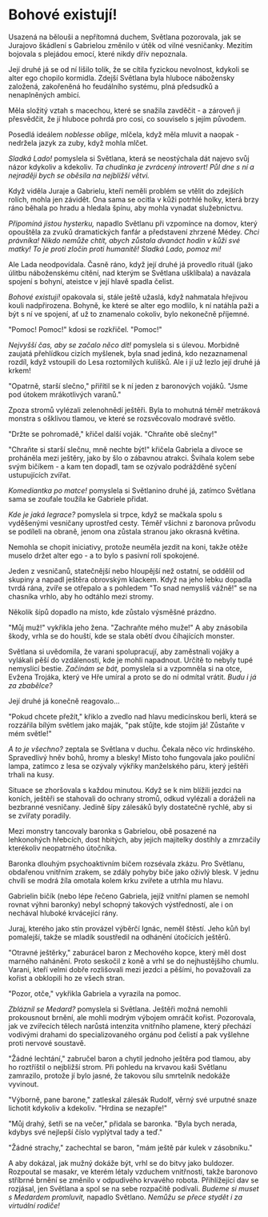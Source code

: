 # Bohové existují!

Usazená na bělouši a nepřítomná duchem, Světlana pozorovala, jak se Jurajovo škádlení s Gabrielou změnilo v útěk od vilné vesničanky. Mezitím bojovala s plejádou emocí, které nikdy dřív nepoznala.

Její druhé já se od ní lišilo tolik, že se cítila fyzickou nevolnost, kdykoli se alter ego chopilo kormidla. Zdejší Světlana byla hluboce nábožensky založená, zakořeněná ho feudálního systému, plná předsudků a nenaplněných ambicí.

Měla složitý vztah s macechou, které se snažila zavděčit - a zároveň ji přesvědčit, že jí hluboce pohrdá pro cosi, co souviselo s jejím původem.

Posedlá ideálem *noblesse oblige*, mlčela, když měla mluvit a naopak - nedržela jazyk za zuby, když mohla mlčet.

*Sladká Lado!* pomyslela si Světlana, která se neostýchala dát najevo svůj názor kdykoliv a kdekoliv. *Ta chudinka je zvrácený introvert! Půl dne s ní a nejraději bych se oběsila na nejbližší větvi.*

Když viděla Juraje a Gabrielu, kteří neměli problém se vtělit do zdejších rolích, mohla jen závidět. Ona sama se ocitla v kůži potrhlé holky, která brzy ráno běhala po hradu a hledala špínu, aby mohla vynadat služebnictvu.

*Připomíná jistou hysterku,* napadlo Světlanu při vzpomínce na domov, který opouštěla za zvuků dramatických fanfár a představení zhrzené Médey. *Chci právníka! Nikdo nemůže chtít, abych zůstala dvanáct hodin v kůži své matky! To je proti zločin proti humanitě! Sladká Lado, pomoz mi!*

Ale Lada neodpovídala. Časně ráno, když její druhé já provedlo rituál (jako úlitbu náboženskému cítění, nad kterým se Světlana ušklíbala) a navázala spojení s bohyní, ateistce v její hlavě spadla čelist.

*Bohové existují!* opakovala si, stále ještě užaslá, když nahmatala hřejivou kouli nadpřirozena. Bohyně, ke které se alter ego modlilo, k ní natáhla paži a být s ní ve spojení, ať už to znamenalo cokoliv, bylo nekonečně příjemné.

"Pomoc! Pomoc!" kdosi se rozkřičel. "Pomoc!"

*Nejvyšší čas, aby se začalo něco dít!* pomyslela si s úlevou. Morbidně zaujatá přehlídkou cizích myšlenek, byla snad jediná, kdo nezaznamenal rozdíl, když vstoupili do Lesa roztomilých kulíšků. Ale i jí už lezlo její druhé já krkem!

"Opatrně, starší slečno," přiřítil se k ní jeden z baronových vojáků. "Jsme pod útokem mrákotlivých varanů."

Zpoza stromů vylézali zelenohnědí ještěři. Byla to mohutná téměř metráková monstra s ošklivou tlamou, ve které se rozsvěcovalo modravé světlo.

"Držte se pohromadě," křičel další voják. "Chraňte obě slečny!"

"Chraňte si starší slečnu, mně nechte být!" křičela Gabriela a divoce se proháněla mezi ještěry, jako by šlo o zábavnou atrakci. Švihala kolem sebe svým bičíkem - a kam ten dopadl, tam se ozývalo podrážděné syčení ustupujících zvířat.

*Komediantka po matce!* pomyslela si Světlanino druhé já, zatímco Světlana sama se zoufale toužila ke Gabriele přidat.

*Kde je jaká legrace?* pomyslela si trpce, když se mačkala spolu s vyděšenými vesničany uprostřed cesty. Téměř všichni z baronova průvodu se podíleli na obraně, jenom ona zůstala stranou jako okrasná květina.

Nemohla se chopit iniciativy, protože neuměla jezdit na koni, takže otěže muselo držet alter ego - a to bylo s pasivní rolí spokojené.

Jeden z vesničanů, statečnější nebo hloupější než ostatní, se oddělil od skupiny a napadl ještěra obrovským klackem. Když na jeho lebku dopadla tvrdá rána, zvíře se otřepalo a s pohledem "To snad nemyslíš vážně!" se na chasníka vrhlo, aby ho odtáhlo mezi stromy.

Několik šípů dopadlo na místo, kde zůstalo výsměšné prázdno.

"Můj muž!" vykřikla jeho žena. "Zachraňte mého muže!" A aby znásobila škody, vrhla se do houští, kde se stala obětí dvou číhajících monster.

Světlana si uvědomila, že varani spolupracují, aby zaměstnali vojáky a vylákali pěší do vzdálenosti, kde je mohli napadnout. Určitě to nebyly tupé nemyslící bestie. *Začínám se bát,* pomyslela si a vzpomněla si na otce, Evžena Trojáka, který ve Hře umíral a proto se do ní odmítal vrátit. *Budu i já za zbabělce?*

Její druhé já konečně reagovalo...

"Pokud chcete přežít," křiklo a zvedlo nad hlavu medicínskou berli, která se rozzářila bílým světlem jako maják, "pak stůjte, kde stojím já! Zůstaňte v mém světle!"

*A to je všechno?* zeptala se Světlana v duchu. Čekala něco víc hrdinského. Spravedlivý hněv bohů, hromy a blesky! Místo toho fungovala jako pouliční lampa, zatímco z lesa se ozývaly výkřiky manželského páru, který ještěři trhali na kusy.

Situace se zhoršovala s každou minutou. Když se k nim blížili jezdci na koních, ještěři se stahovali do ochrany stromů, odkud vylézali a doráželi na bezbranné vesničany. Jedině šípy zálesáků byly dostatečně rychlé, aby si se zvířaty poradily. 

Mezi monstry tancovaly baronka s Gabrielou, obě posazené na lehkonohých hřebcích, dost hbitých, aby jejich majitelky dostihly a zmrzačily kterékoliv neopatrného útočníka.

Baronka dlouhým psychoaktivním bičem rozsévala zkázu. Pro Světlanu, obdařenou vnitřním zrakem, se zdály pohyby biče jako oživlý blesk. V jednu chvíli se modrá žíla omotala kolem krku zvířete a utrhla mu hlavu.

Gabrielin bičík (nebo lépe řečeno Gabriela, jejíž vnitřní plamen se nemohl rovnat výhni baronky) nebyl schopný takových výstředností, ale i on nechával hluboké krvácející rány.

Juraj, kterého jako stín provázel výběrčí Ignác, neměl štěstí. Jeho kůň byl pomalejší, takže se mladík soustředil na odhánění útočících ještěrů.

"Otravné ještěrky," zaburácel baron z Mechového kopce, který měl dost marného nahánění. Proto seskočil z koně a vrhl se do nejhustějšího chumlu. Varani, kteří velmi dobře rozlišovali mezi jezdci a pěšími, ho považovali za kořist a obklopili ho ze všech stran.

"Pozor, otče," vykřikla Gabriela a vyrazila na pomoc.

*Zbláznil se Medard?* pomyslela si Světlana. Ještěři možná nemohli prokousnout brnění, ale mohli modrým výbojem omráčit kořist. Pozorovala, jak ve zvířecích tělech narůstá intenzita vnitřního plamene, který přechází vodivými drahami do specializovaného orgánu pod čelistí a pak vyšlehne proti nervové soustavě.

"Žádné lechtání," zabručel baron a chytil jednoho ještěra pod tlamou, aby ho roztříštil o nejbližší strom. Při pohledu na krvavou kaši Světlanu zamrazilo, protože jí bylo jasné, že takovou sílu smrtelník nedokáže vyvinout.

"Výborně, pane barone," zatleskal zálesák Rudolf, věrný své urputné snaze lichotit kdykoliv a kdekoliv. "Hrdina se nezapře!"

"Můj drahý, šetři se na večer," přidala se baronka. "Byla bych nerada, kdybys své nejlepší číslo vyplýtval tady a teď."

"Žádné strachy," zachechtal se baron, "mám ještě pár kulek v zásobníku."

A aby dokázal, jak mužný dokáže být, vrhl se do bitvy jako buldozer. Rozpoutal se masakr, ve kterém létaly vzduchem vnitřnosti, takže baronovo stříbrné brnění se změnilo v odpudivého krvavého robota. Přihlížející dav se rozjásal, jen Světlana a spol se na sebe rozpačitě podívali. *Budeme si muset s Medardem promluvit,* napadlo Světlano. *Nemůžu se přece stydět i za virtuální rodiče!*

